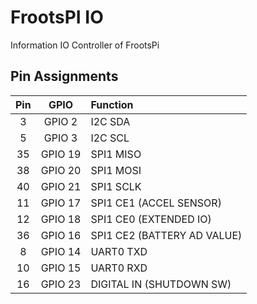 # FrootsPI IO

Information IO Controller of FrootsPi

## Pin Assignments

|Pin|GPIO|Function|
|:---:|:---:|:---|
|3 |GPIO 2 |I2C SDA|
|5 |GPIO 3 |I2C SCL|
|35|GPIO 19|SPI1 MISO|
|38|GPIO 20|SPI1 MOSI|
|40|GPIO 21|SPI1 SCLK|
|11|GPIO 17|SPI1 CE1 (ACCEL SENSOR)|
|12|GPIO 18|SPI1 CE0 (EXTENDED IO)|
|36|GPIO 16|SPI1 CE2 (BATTERY AD VALUE)|
|8 |GPIO 14|UART0 TXD|
|10|GPIO 15|UART0 RXD|
|16|GPIO 23|DIGITAL IN (SHUTDOWN SW)|
